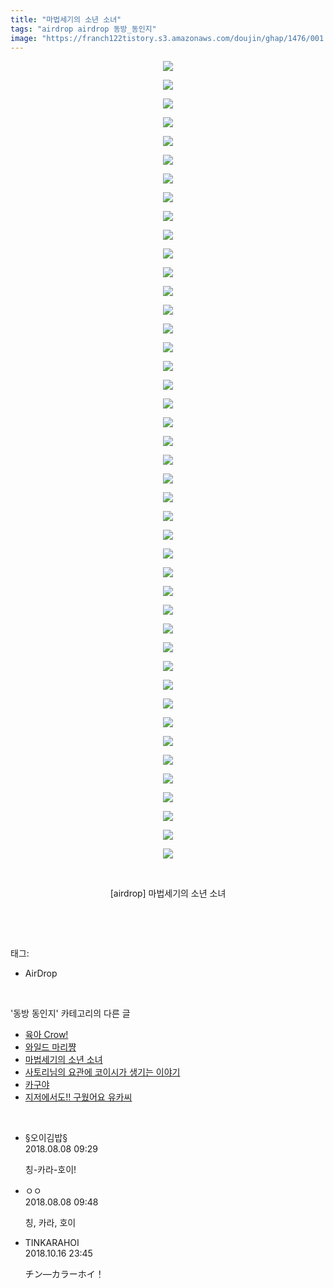 ```yaml
---
title: "마법세기의 소년 소녀"
tags: "airdrop airdrop 동방_동인지"
image: "https://franch122tistory.s3.amazonaws.com/doujin/ghap/1476/001.jpg"
---
```

<div class="article">
<p style="text-align: center; clear: none; float: none;"><img src="{{ site.imgserver8 }}/ghap/1476/001.jpg"/></p>
<p style="text-align: center; clear: none; float: none;"><img src="{{ site.imgserver8 }}/ghap/1476/002.jpg"/></p>
<p style="text-align: center; clear: none; float: none;"><img src="{{ site.imgserver8 }}/ghap/1476/003.jpg"/></p>
<p style="text-align: center; clear: none; float: none;"><img src="{{ site.imgserver8 }}/ghap/1476/004.jpg"/></p>
<p style="text-align: center; clear: none; float: none;"><img src="{{ site.imgserver8 }}/ghap/1476/005.jpg"/></p>
<p style="text-align: center; clear: none; float: none;"><img src="{{ site.imgserver8 }}/ghap/1476/006.jpg"/></p>
<p style="text-align: center; clear: none; float: none;"><img src="{{ site.imgserver8 }}/ghap/1476/007.jpg"/></p>
<p style="text-align: center; clear: none; float: none;"><img src="{{ site.imgserver8 }}/ghap/1476/008.jpg"/></p>
<p style="text-align: center; clear: none; float: none;"><img src="{{ site.imgserver8 }}/ghap/1476/009.jpg"/></p>
<p style="text-align: center; clear: none; float: none;"><img src="{{ site.imgserver8 }}/ghap/1476/010.jpg"/></p>
<p style="text-align: center; clear: none; float: none;"><img src="{{ site.imgserver8 }}/ghap/1476/011.jpg"/></p>
<p style="text-align: center; clear: none; float: none;"><img src="{{ site.imgserver8 }}/ghap/1476/012.jpg"/></p>
<p style="text-align: center; clear: none; float: none;"><img src="{{ site.imgserver8 }}/ghap/1476/013.jpg"/></p>
<p style="text-align: center; clear: none; float: none;"><img src="{{ site.imgserver8 }}/ghap/1476/014.jpg"/></p>
<p style="text-align: center; clear: none; float: none;"><img src="{{ site.imgserver8 }}/ghap/1476/015.jpg"/></p>
<p style="text-align: center; clear: none; float: none;"><img src="{{ site.imgserver8 }}/ghap/1476/016.jpg"/></p>
<p style="text-align: center; clear: none; float: none;"><img src="{{ site.imgserver8 }}/ghap/1476/017.jpg"/></p>
<p style="text-align: center; clear: none; float: none;"><img src="{{ site.imgserver8 }}/ghap/1476/018.jpg"/></p>
<p style="text-align: center; clear: none; float: none;"><img src="{{ site.imgserver8 }}/ghap/1476/019.jpg"/></p>
<p style="text-align: center; clear: none; float: none;"><img src="{{ site.imgserver8 }}/ghap/1476/020.jpg"/></p>
<p style="text-align: center; clear: none; float: none;"><img src="{{ site.imgserver8 }}/ghap/1476/021.jpg"/></p>
<p style="text-align: center; clear: none; float: none;"><img src="{{ site.imgserver8 }}/ghap/1476/022.jpg"/></p>
<p style="text-align: center; clear: none; float: none;"><img src="{{ site.imgserver8 }}/ghap/1476/023.jpg"/></p>
<p style="text-align: center; clear: none; float: none;"><img src="{{ site.imgserver8 }}/ghap/1476/024.jpg"/></p>
<p style="text-align: center; clear: none; float: none;"><img src="{{ site.imgserver8 }}/ghap/1476/025.jpg"/></p>
<p style="text-align: center; clear: none; float: none;"><img src="{{ site.imgserver8 }}/ghap/1476/026.jpg"/></p>
<p style="text-align: center; clear: none; float: none;"><img src="{{ site.imgserver8 }}/ghap/1476/027.jpg"/></p>
<p style="text-align: center; clear: none; float: none;"><img src="{{ site.imgserver8 }}/ghap/1476/028.jpg"/></p>
<p style="text-align: center; clear: none; float: none;"><img src="{{ site.imgserver8 }}/ghap/1476/029.jpg"/></p>
<p style="text-align: center; clear: none; float: none;"><img src="{{ site.imgserver8 }}/ghap/1476/030.jpg"/></p>
<p style="text-align: center; clear: none; float: none;"><img src="{{ site.imgserver8 }}/ghap/1476/031.jpg"/></p>
<p style="text-align: center; clear: none; float: none;"><img src="{{ site.imgserver8 }}/ghap/1476/032.jpg"/></p>
<p style="text-align: center; clear: none; float: none;"><img src="{{ site.imgserver8 }}/ghap/1476/033.jpg"/></p>
<p style="text-align: center; clear: none; float: none;"><img src="{{ site.imgserver8 }}/ghap/1476/034.jpg"/></p>
<p style="text-align: center; clear: none; float: none;"><img src="{{ site.imgserver8 }}/ghap/1476/035.jpg"/></p>
<p style="text-align: center; clear: none; float: none;"><img src="{{ site.imgserver8 }}/ghap/1476/036.jpg"/></p>
<p style="text-align: center; clear: none; float: none;"><img src="{{ site.imgserver8 }}/ghap/1476/037.jpg"/></p>
<p style="text-align: center; clear: none; float: none;"><img src="{{ site.imgserver8 }}/ghap/1476/038.jpg"/></p>
<p style="text-align: center; clear: none; float: none;"><img src="{{ site.imgserver8 }}/ghap/1476/039.jpg"/></p>
<p style="text-align: center; clear: none; float: none;"><img src="{{ site.imgserver8 }}/ghap/1476/040.jpg"/></p>
<p style="text-align: center; clear: none; float: none;"><img src="{{ site.imgserver8 }}/ghap/1476/041.jpg"/></p>
<p style="text-align: center; clear: none; float: none;"><img src="{{ site.imgserver8 }}/ghap/1476/042.jpg"/></p>
<p style="text-align: center; clear: none; float: none;"><img src="{{ site.imgserver8 }}/ghap/1476/043.jpg"/></p>
<p style="text-align: center; clear: none; float: none;"><br/></p>
<p style="text-align: center; clear: none; float: none;">[airdrop] 마법세기의 소년 소녀</p>
<p><br/></p>
</div><br/>
<div class="tagTrail">
<p>태그: </p>
<ul>
<li>AirDrop</li>
</ul>
</div><br/>
<div class="another">
<p>'동방 동인지' 카테고리의 다른 글</p>
<ul>
<li><a href="/ghap_1479">육아 Crow!</a></li>
<li><a href="/ghap_1478">와일드 마리쨩</a></li>
<li><a href="/ghap_1476">마법세기의 소년 소녀</a></li>
<li><a href="/ghap_1475">사토리님의 요관에 코이시가 생기는 이야기</a></li>
<li><a href="/ghap_1473">카구야</a></li>
<li><a href="/ghap_1472">지저에서도!! 구웠어요 유카씨</a></li>
</ul>
</div><br/>
<div class="cb_module cb_fluid">
<div class="cb_wrt cb_profile">
<div class="comment">
<ul>
<li class="cb_thumb_off" id="comment15303284">
<div class="cb_comment_area">
<div class="cb_info_area">
<div class="cb_section">
<span class="cb_nick_name">§오이김밥§</span>
</div>
<div class="cb_section">
<span class="cb_date">2018.08.08 09:29 </span>
</div>
</div>
<div class="cb_dsc_comment">
<p class="cb_dsc">
											칭-카라-호이!
										</p>
</div>
</div></li>
<li class="cb_thumb_off" id="comment15303298">
<div class="cb_comment_area">
<div class="cb_info_area">
<div class="cb_section">
<span class="cb_nick_name">ㅇㅇ</span>
</div>
<div class="cb_section">
<span class="cb_date">2018.08.08 09:48 </span>
</div>
</div>
<div class="cb_dsc_comment">
<p class="cb_dsc">
											칭, 카라, 호이
										</p>
</div>
</div></li>
<li class="cb_thumb_off" id="comment15356811">
<div class="cb_comment_area">
<div class="cb_info_area">
<div class="cb_section">
<span class="cb_nick_name">TINKARAHOI</span>
</div>
<div class="cb_section">
<span class="cb_date">2018.10.16 23:45 </span>
</div>
</div>
<div class="cb_dsc_comment">
<p class="cb_dsc">
											チン―カラーホイ！
										</p>
</div>
</div></li>
</ul>
</div>
</div><!-- commentList close -->
</div><br/>
